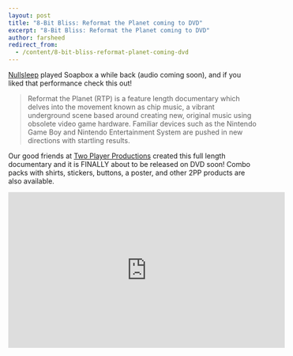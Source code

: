 ```yaml
---
layout: post
title: "8-Bit Bliss: Reformat the Planet coming to DVD"
excerpt: "8-Bit Bliss: Reformat the Planet coming to DVD"
author: farsheed
redirect_from:
  - /content/8-bit-bliss-reformat-planet-coming-dvd
---
```


[Nullsleep](http://www.nullsleep.com/) played Soapbox a while back (audio coming soon), and if you liked that performance check this out!

> Reformat the Planet (RTP) is a feature length documentary which delves into the movement known as chip music, a vibrant underground scene based around creating new, original music using obsolete video game hardware. Familiar devices such as the Nintendo Game Boy and Nintendo Entertainment System are pushed in new directions with startling results.

Our good friends at [Two Player Productions](http://www.2playerproductions.com/) created this full length documentary and it is FINALLY about to be released on DVD soon! Combo packs with shirts, stickers, buttons, a poster, and other 2PP products are also available.

<iframe width="560" height="315" src="https://www.youtube.com/embed/QqY-L4e79M8" frameborder="0" allow="autoplay; encrypted-media" allowfullscreen></iframe>